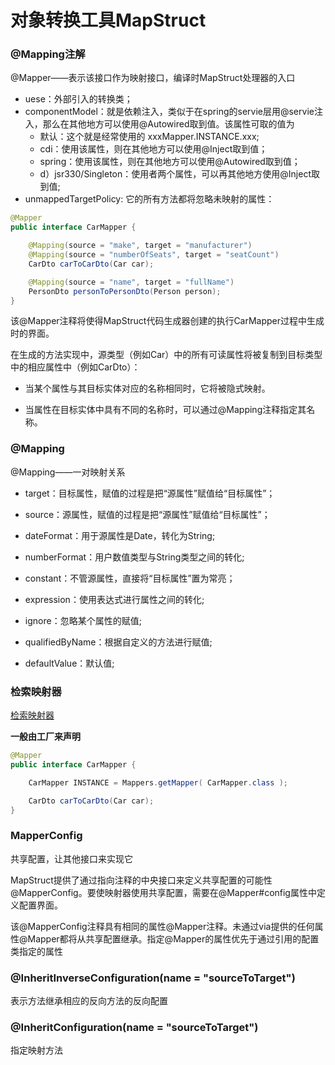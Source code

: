 # 对象转换工具MapStruct

### @Mapping注解

@Mapper——表示该接口作为映射接口，编译时MapStruct处理器的入口

- uese：外部引入的转换类；
- componentModel：就是依赖注入，类似于在spring的servie层用@servie注入，那么在其他地方可以使用@Autowired取到值。该属性可取的值为
  - 默认：这个就是经常使用的 xxxMapper.INSTANCE.xxx;
  - cdi：使用该属性，则在其他地方可以使用@Inject取到值；
  - spring：使用该属性，则在其他地方可以使用@Autowired取到值；
  - d）jsr330/Singleton：使用者两个属性，可以再其他地方使用@Inject取到值;
- unmappedTargetPolicy: 它的所有方法都将忽略未映射的属性：

```java
@Mapper
public interface CarMapper {

    @Mapping(source = "make", target = "manufacturer")
    @Mapping(source = "numberOfSeats", target = "seatCount")
    CarDto carToCarDto(Car car);

    @Mapping(source = "name", target = "fullName")
    PersonDto personToPersonDto(Person person);
}
```

该@Mapper注释将使得MapStruct代码生成器创建的执行CarMapper过程中生成时的界面。

在生成的方法实现中，源类型（例如Car）中的所有可读属性将被复制到目标类型中的相应属性中（例如CarDto）：

- 当某个属性与其目标实体对应的名称相同时，它将被隐式映射。

- 当属性在目标实体中具有不同的名称时，可以通过@Mapping注释指定其名称。

### @Mapping

@Mapping——一对映射关系

- target：目标属性，赋值的过程是把“源属性”赋值给“目标属性”；

- source：源属性，赋值的过程是把“源属性”赋值给“目标属性”；

- dateFormat：用于源属性是Date，转化为String;

- numberFormat：用户数值类型与String类型之间的转化;

- constant：不管源属性，直接将“目标属性”置为常亮；

- expression：使用表达式进行属性之间的转化;

- ignore：忽略某个属性的赋值;

- qualifiedByName：根据自定义的方法进行赋值;

- defaultValue：默认值;


### 检索映射器

[检索映射器](http://www.kailing.pub/MapStruct1.3/index.html#mappers-factory)

**一般由工厂来声明**

```java
@Mapper
public interface CarMapper {

    CarMapper INSTANCE = Mappers.getMapper( CarMapper.class );

    CarDto carToCarDto(Car car);
}
```

### MapperConfig

共享配置，让其他接口来实现它

MapStruct提供了通过指向注释的中央接口来定义共享配置的可能性@MapperConfig。要使映射器使用共享配置，需要在@Mapper#config属性中定义配置界面。

该@MapperConfig注释具有相同的属性@Mapper注释。未通过via提供的任何属性@Mapper都将从共享配置继承。指定@Mapper的属性优先于通过引用的配置类指定的属性


### @InheritInverseConfiguration(name = "sourceToTarget")

表示方法继承相应的反向方法的反向配置

### @InheritConfiguration(name = "sourceToTarget")

指定映射方法